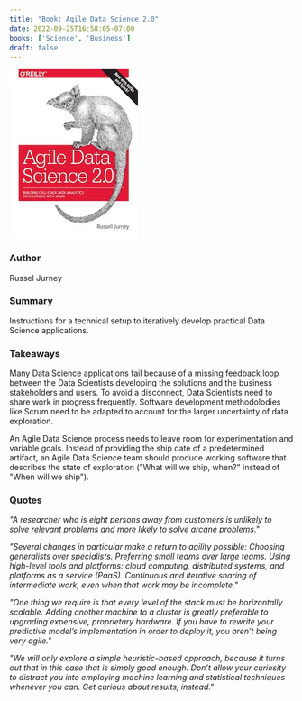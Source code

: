 ```yaml
---
title: "Book: Agile Data Science 2.0"
date: 2022-09-25T16:58:05-07:00
books: ['Science', 'Business']
draft: false 
---
```


![Agile Data Science](img/book_cover_agile_data_science.jpg)

### Author

Russel Jurney

### Summary

Instructions for a technical setup to iteratively develop practical Data Science applications.

### Takeaways

Many Data Science applications fail because of a missing feedback loop between the Data Scientists developing the solutions and the business stakeholders and users. To avoid a disconnect, Data Scientists need to share work in progress frequently. Software development methodolodies like Scrum need to be adapted to account for the larger uncertainty of data exploration.

An Agile Data Science process needs to leave room for experimentation and variable goals. Instead of providing the ship date of a predetermined artifact, an Agile Data Science team should produce working software that describes the state of exploration ("What will we ship, when?" instead of "When will we ship").

### Quotes

*"A researcher who is eight persons away from customers is unlikely to solve relevant problems and more likely to solve arcane problems."*

*"Several changes in particular make a return to agility possible: Choosing generalists over specialists. Preferring small teams over large teams. Using high-level tools and platforms: cloud computing, distributed systems, and platforms as a service (PaaS). Continuous and iterative sharing of intermediate work, even when that work may be incomplete."*

*"One thing we require is that every level of the stack must be horizontally scalable. Adding another machine to a cluster is greatly preferable to upgrading expensive, proprietary hardware. If you have to rewrite your predictive model’s implementation in order to deploy it, you aren’t being very agile."*

*"We will only explore a simple heuristic-based approach, because it turns out that in this case that is simply good enough. Don’t allow your curiosity to distract you into employing machine learning and statistical techniques whenever you can. Get curious about results, instead."*

